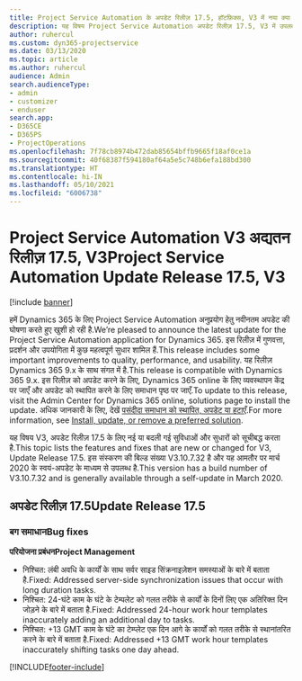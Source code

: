 ```yaml
---
title: Project Service Automation के अपडेट रिलीज़ 17.5, हॉटफ़िक्स, V3 में नया क्या है और उसमें क्या परिवर्तन हुआ है
description: यह विषय Project Service Automation अपडेट रिलीज़ 17.5, V3 में उपलब्ध सुविधाओं और सुधारों को सूचीबद्ध करता है.
author: ruhercul
ms.custom: dyn365-projectservice
ms.date: 03/13/2020
ms.topic: article
ms.author: ruhercul
audience: Admin
search.audienceType:
- admin
- customizer
- enduser
search.app:
- D365CE
- D365PS
- ProjectOperations
ms.openlocfilehash: 7f78cb8974b472dab85654bffb9665f18af0ce1a
ms.sourcegitcommit: 40f68387f594180af64a5e5c748b6efa188bd300
ms.translationtype: HT
ms.contentlocale: hi-IN
ms.lasthandoff: 05/10/2021
ms.locfileid: "6006738"
---
```

# <a name="project-service-automation-update-release-175-v3"></a><span data-ttu-id="4c9bc-103">Project Service Automation V3 अद्यतन रिलीज़ 17.5, V3</span><span class="sxs-lookup"><span data-stu-id="4c9bc-103">Project Service Automation Update Release 17.5, V3</span></span>

[!include [banner](../includes/psa-now-project-operations.md)]

<span data-ttu-id="4c9bc-104">हमें Dynamics 365 के लिए Project Service Automation अनुप्रयोग हेतु नवीनतम अपडेट की घोषणा करते हुए खुशी हो रही है.</span><span class="sxs-lookup"><span data-stu-id="4c9bc-104">We’re pleased to announce the latest update for the Project Service Automation application for Dynamics 365.</span></span> <span data-ttu-id="4c9bc-105">इस रिलीज़ में गुणवत्ता, प्रदर्शन और उपयोगिता में कुछ महत्वपूर्ण सुधार शामिल हैं.</span><span class="sxs-lookup"><span data-stu-id="4c9bc-105">This release includes some important improvements to quality, performance, and usability.</span></span>  <span data-ttu-id="4c9bc-106">यह रिलीज़ Dynamics 365 9.x के साथ संगत में है.</span><span class="sxs-lookup"><span data-stu-id="4c9bc-106">This release is compatible with Dynamics 365 9.x.</span></span> <span data-ttu-id="4c9bc-107">इस रिलीज़ को अपडेट करने के लिए, Dynamics 365 online के लिए व्यवस्थापन केंद्र पर जाएँ और अपडेट को स्थापित करने के लिए समाधान पृष्ठ पर जाएँ.</span><span class="sxs-lookup"><span data-stu-id="4c9bc-107">To update to this release, visit the Admin Center for Dynamics 365 online, solutions page to install the update.</span></span> <span data-ttu-id="4c9bc-108">अधिक जानकारी के लिए, देखें [पसंदीदा समाधान को स्थापित, अपडेट या हटाएँ](/power-platform/admin/install-remove-preferred-solution).</span><span class="sxs-lookup"><span data-stu-id="4c9bc-108">For more information, see [Install, update, or remove a preferred solution](/power-platform/admin/install-remove-preferred-solution).</span></span>

<span data-ttu-id="4c9bc-109">यह विषय V3, अपडेट रिलीज़ 17.5 के लिए नई या बदली गई सुविधाओं और सुधारों को सूचीबद्ध करता है.</span><span class="sxs-lookup"><span data-stu-id="4c9bc-109">This topic lists the features and fixes that are new or changed for V3, Update Release 17.5.</span></span> <span data-ttu-id="4c9bc-110">इस संस्करण की बिल्ड संख्या V3.10.7.32 है और यह आमतौर पर मार्च 2020 के स्वयं-अपडेट के माध्यम से उपलब्ध है.</span><span class="sxs-lookup"><span data-stu-id="4c9bc-110">This version has a build number of V3.10.7.32 and is generally available through a self-update in March 2020.</span></span>


## <a name="update-release-175"></a><span data-ttu-id="4c9bc-111">अपडेट रिलीज़ 17.5</span><span class="sxs-lookup"><span data-stu-id="4c9bc-111">Update Release 17.5</span></span>

### <a name="bug-fixes"></a><span data-ttu-id="4c9bc-112">बग समाधान</span><span class="sxs-lookup"><span data-stu-id="4c9bc-112">Bug fixes</span></span>


<span data-ttu-id="4c9bc-113">**परियोजना प्रबंधन**</span><span class="sxs-lookup"><span data-stu-id="4c9bc-113">**Project Management**</span></span>

- <span data-ttu-id="4c9bc-114">निश्चित: लंबी अवधि के कार्यों के साथ सर्वर साइड सिंक्रनाइज़ेशन समस्याओं के बारे में बताता है.</span><span class="sxs-lookup"><span data-stu-id="4c9bc-114">Fixed: Addressed server-side synchronization issues that occur with long duration tasks.</span></span>
- <span data-ttu-id="4c9bc-115">निश्चित: 24-घंटे काम के घंटे के टेम्पलेट को गलत तरीके से कार्यों के दिनों लिए एक अतिरिक्त दिन जोड़ने के बारे में बताता है.</span><span class="sxs-lookup"><span data-stu-id="4c9bc-115">Fixed: Addressed 24-hour work hour templates inaccurately adding an additional day to tasks.</span></span>
- <span data-ttu-id="4c9bc-116">निश्चित: +13 GMT काम के घंटे का टेम्प्लेट एक दिन आगे के कार्यों को गलत तरीके से स्थानांतरित करने के बारे में बताता है.</span><span class="sxs-lookup"><span data-stu-id="4c9bc-116">Fixed: Addressed +13 GMT work hour templates inaccurately shifting tasks one day ahead.</span></span>



[!INCLUDE[footer-include](../includes/footer-banner.md)]